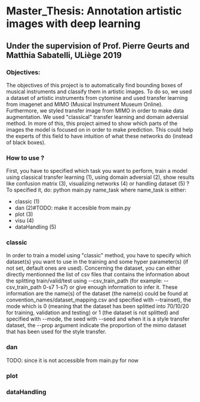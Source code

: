 # Master_Thesis: Annotation artistic images with deep learning
## Under the supervision of Prof. Pierre Geurts and Matthia Sabatelli, ULiège 2019
### Objectives:
The objectives of this project is to automatically find bounding boxes of musical instruments and classify them in artistic images. To do so, we used a dataset of artistic instruments from cytomine and used transfer learning from imagenet and MIMO (Musical Instrument Museum Online). Furthermore, we styled transfer image from MIMO in order to make data augmentation. We used "classical" transfer learning and domain adversial method. In more of this, this project aimed to show which parts of the images the model is focused on in order to make prediction. This could help the experts of this field to have intuition of what these networks do (instead of black boxes).
### How to use ?
First, you have to specified which task you want to perform, train a model using classical transfer learning (1), using domain adversial (2), show results like confusion matrix (3), visualizing networks (4) or handling dataset (5) ?
To specified it, do:
          python main.py name_task
where name_task is either:
  - classic (1)
  - dan (2)#TODO: make it accesible from main.py
  - plot (3)
  - visu (4)
  - dataHandling (5)
### classic
In order to train a model using "classic" method, you have to specify which dataset(s) you want to use in the training and some hyper parameter(s) (if not set, default ones are used). Concerning the dataset, you can either directly mentionned the list of csv files that contains the information about the splitting train/valid/test using --csv_train_path (for example: --csv_train_path 0-s7 1-s7) or give enough information to infer it. These information are the name(s) of the dataset (the name(s) could be found at convention_names/dataset_mapping.csv and specified with --trainset), the mode which is 0 (meaning that the dataset has been splitted into 70/10/20 for training, validation and testing) or 1 (the dataset is not splitted) and specified with --mode, the seed with --seed and when it is a style transfer dataset, the --prop argument indicate the proportion of the mimo dataset that has been used for the style transfer. 
### dan
TODO: since it is not accessible from main.py for now
### plot
### dataHandling
